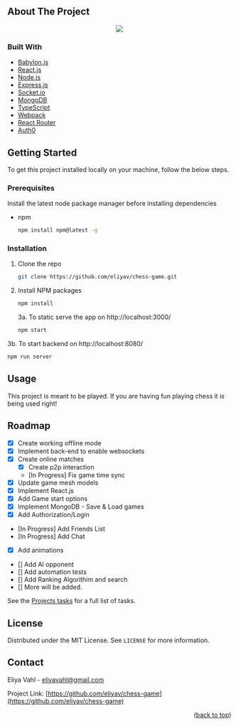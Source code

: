 <!-- ABOUT THE PROJECT -->

## About The Project

<p align="center">
   <img align="center" src="https://user-images.githubusercontent.com/70218822/155197922-b1f530f8-a17e-4d58-ae65-823d747ea943.PNG">
</p>

### Built With

- [Babylon.js](https://www.babylonjs.com)
- [React.js](https://reactjs.org/)
- [Node.js](https://nodejs.org/en)
- [Express.js](https://expressjs.com)
- [Socket.io](https://socket.io)
- [MongoDB](https://www.mongodb.com/)
- [TypeScript](https://www.typescriptlang.org)
- [Webpack](https://webpack.js.org/)
- [React Router](https://reactrouter.com/)
- [Auth0](https://auth0.com/)

<!-- GETTING STARTED -->

## Getting Started

To get this project installed locally on your machine, follow the below steps.

### Prerequisites

Install the latest node package manager before installing dependencies

- npm
  ```sh
  npm install npm@latest -g
  ```

### Installation

1. Clone the repo
   ```sh
   git clone https://github.com/eliyav/chess-game.git
   ```
2. Install NPM packages
   ```sh
   npm install
   ```
   3a. To static serve the app on http://localhost:3000/
   ```js
   npm start
   ```

3b. To start backend on http://localhost:8080/

```js
npm run server
```

## Usage

This project is meant to be played. If you are having fun playing chess it is being used right!

## Roadmap

- [x] Create working offline mode
- [x] Implement back-end to enable websockets
- [x] Create online matches
  - [x] Create p2p interaction
  - [In Progress] Fix game time sync
- [x] Update game mesh models
- [x] Implement React.js
- [x] Add Game start options
- [x] Implement MongoDB - Save & Load games
- [x] Add Authorization/Login
- [In Progress] Add Friends List
- [In Progress] Add Chat
- [x] Add animations
- [] Add AI opponent
- [] Add automation tests
- [] Add Ranking Algorithim and search
- [] More will be added.

See the [Projects tasks](https://github.com/eliyav/chess-game/projects/1) for a full list of tasks.

## License

Distributed under the MIT License. See `LICENSE` for more information.

## Contact

Eliya Vahl - eliyavahl@gmail.com

Project Link: [https://github.com/eliyav/chess-game](https://github.com/eliyav/chess-game)

<p align="right">(<a href="#top">back to top</a>)</p>
